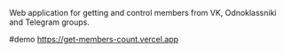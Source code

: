 Web application for getting and control members from VK, Odnoklassniki and Telegram groups.

#demo
https://get-members-count.vercel.app
